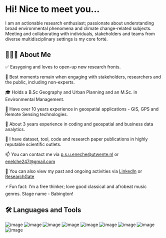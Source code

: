 # Hi! Nice to meet you...
I am an actionable research enthusiast; passionate about understanding broad environmental phenomena and climate change-related subjects. Meeting and collaborating with individuals, stakeholders and teams from diverse multidisciplinary settings is my core forté. 

## 👨🏻‍💻 About Me

✅ Easygoing and loves to open-up new research fronts.

🎯 Best moments remain when engaging with stakeholders, researchers and the public, including non-experts.

🎓 Holds a B.Sc Geography and Urban Planning and an M.Sc. in Environmental Management.

💼 Have over 10 years experience in geospatial applications - GIS, GPS and Remote Sensing technologies.

🌱 About 3 years experience in coding and geospatial and business data analytics.

📝 I have dataset, tool, code and research paper publications in highly reputable scientific outlets.

📫 You can contact me via p.s.u.eneche@utwente.nl or enelche247@gmail.com

📄 You can also view my past and ongoing activities via [LinkedIn](https://www.linkedin.com/in/enelche-psu/) or [ResearchGate](https://researchgate.net/profile/Eneche-Udama)

⚡ Fun fact: I'm a free thinker; love good classical and afrobeat music genres. Stage name - Babington!


## 🛠 Languages and Tools

![image](https://github.com/user-attachments/assets/13c7a56d-51a6-44b9-b9c1-836e24e72704) ![image](https://github.com/user-attachments/assets/71072c9e-9858-49bd-af7c-45eb6e4bcc8c) ![image](https://github.com/user-attachments/assets/6056c3e5-0b3e-4ada-a96e-e6ece9b5399f) ![image](https://github.com/user-attachments/assets/89b9a519-5b57-486a-ab96-9849532d0d03) ![image](https://github.com/user-attachments/assets/9efc87db-d529-42fb-a2fe-664cd772b536) ![image](https://github.com/user-attachments/assets/885f1dc3-2685-4dc2-b5a7-c0c24bd168f2) ![image](https://github.com/user-attachments/assets/9a643813-4fc9-4bc9-8ee2-639193615560) ![image](https://github.com/user-attachments/assets/4aeab2d3-f499-4df6-a323-ddfc1ad43006) ![image](https://github.com/user-attachments/assets/fd2d2982-c392-42fb-b1ef-4bd053d53287)
